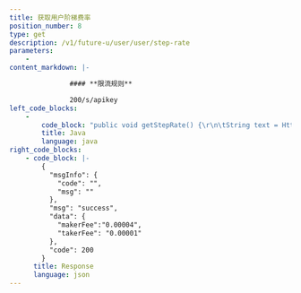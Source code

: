 ```yaml
---
title: 获取用户阶梯费率
position_number: 8
type: get
description: /v1/future-u/user/user/step-rate
parameters:
    -
content_markdown: |-

               #### **限流规则**

               200/s/apikey
left_code_blocks:
    -
        code_block: "public void getStepRate() {\r\n\tString text = HttpUtil.get(URL + \"/v1/future-u/user/user/step-rate\");\r\n\tSystem.out.println(text);\r\n}"
        title: Java
        language: java
right_code_blocks:
    - code_block: |-
        {
          "msgInfo": {
            "code": "",
            "msg": ""
          },
          "msg": "success",
          "data": {
            "makerFee":"0.00004",
            "takerFee": "0.00001"
          },
          "code": 200
        }
      title: Response
      language: json
---
```

